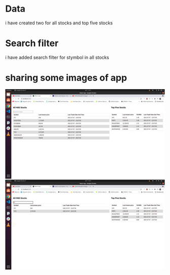 # Data
 i have created two for all stocks and top five stocks

# Search filter 
 i have added search filter for stymbol in all stocks 

# sharing some images of app

![](./src/images/image1.png)
![](./src/images/image2.png)
